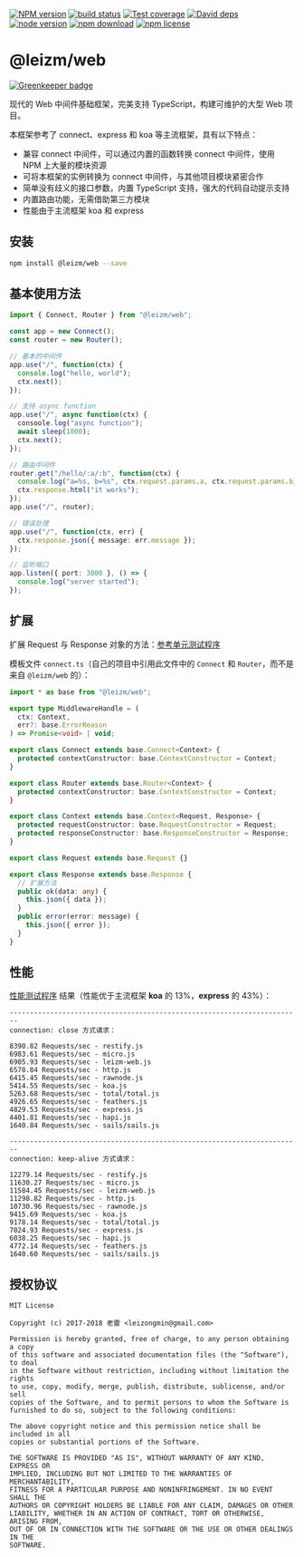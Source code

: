 [![NPM version][npm-image]][npm-url]
[![build status][travis-image]][travis-url]
[![Test coverage][coveralls-image]][coveralls-url]
[![David deps][david-image]][david-url]
[![node version][node-image]][node-url]
[![npm download][download-image]][download-url]
[![npm license][license-image]][download-url]

[npm-image]: https://img.shields.io/npm/v/@leizm/web.svg?style=flat-square
[npm-url]: https://npmjs.org/package/@leizm/web
[travis-image]: https://img.shields.io/travis/leizongmin/leizm-web.svg?style=flat-square
[travis-url]: https://travis-ci.org/leizongmin/leizm-web
[coveralls-image]: https://img.shields.io/coveralls/leizongmin/leizm-web.svg?style=flat-square
[coveralls-url]: https://coveralls.io/r/leizongmin/leizm-web?branch=master
[david-image]: https://img.shields.io/david/leizongmin/leizm-web.svg?style=flat-square
[david-url]: https://david-dm.org/leizongmin/leizm-web
[node-image]: https://img.shields.io/badge/node.js-%3E=_8.0-green.svg?style=flat-square
[node-url]: http://nodejs.org/download/
[download-image]: https://img.shields.io/npm/dm/@leizm/web.svg?style=flat-square
[download-url]: https://npmjs.org/package/@leizm/web
[license-image]: https://img.shields.io/npm/l/@leizm/web.svg

# @leizm/web

[![Greenkeeper badge](https://badges.greenkeeper.io/leizongmin/leizm-web.svg)](https://greenkeeper.io/)

现代的 Web 中间件基础框架，完美支持 TypeScript，构建可维护的大型 Web 项目。

本框架参考了 connect、express 和 koa 等主流框架，具有以下特点：

* 兼容 connect 中间件，可以通过内置的函数转换 connect 中间件，使用 NPM 上大量的模块资源
* 可将本框架的实例转换为 connect 中间件，与其他项目模块紧密合作
* 简单没有歧义的接口参数，内置 TypeScript 支持，强大的代码自动提示支持
* 内置路由功能，无需借助第三方模块
* 性能由于主流框架 koa 和 express

## 安装

```bash
npm install @leizm/web --save
```

## 基本使用方法

```typescript
import { Connect, Router } from "@leizm/web";

const app = new Connect();
const router = new Router();

// 基本的中间件
app.use("/", function(ctx) {
  console.log("hello, world");
  ctx.next();
});

// 支持 async function
app.use("/", async function(ctx) {
  consoole.log("async function");
  await sleep(1000);
  ctx.next();
});

// 路由中间件
router.get("/hello/:a/:b", function(ctx) {
  console.log("a=%s, b=%s", ctx.request.params.a, ctx.request.params.b);
  ctx.response.html("it works");
});
app.use("/", router);

// 错误处理
app.use("/", function(ctx, err) {
  ctx.response.json({ message: err.message });
});

// 监听端口
app.listen({ port: 3000 }, () => {
  console.log("server started");
});
```

## 扩展

扩展 Request 与 Response 对象的方法：[参考单元测试程序](https://github.com/leizongmin/leizm-web/blob/master/src/test/extends.test.ts)

模板文件 `connect.ts`（自己的项目中引用此文件中的 `Connect` 和 `Router`，而不是来自 `@leizm/web` 的）：

```typescript
import * as base from "@leizm/web";

export type MiddlewareHandle = (
  ctx: Context,
  err?: base.ErrorReason
) => Promise<void> | void;

export class Connect extends base.Connect<Context> {
  protected contextConstructor: base.ContextConstructor = Context;
}

export class Router extends base.Router<Context> {
  protected contextConstructor: base.ContextConstructor = Context;
}

export class Context extends base.Context<Request, Response> {
  protected requestConstructor: base.RequestConstructor = Request;
  protected responseConstructor: base.ResponseConstructor = Response;
}

export class Request extends base.Request {}

export class Response extends base.Response {
  // 扩展方法
  public ok(data: any) {
    this.json({ data });
  }
  public error(error: message) {
    this.json({ error });
  }
}
```

## 性能

[性能测试程序](https://github.com/leizongmin/leizm-web-benchmark) 结果（性能优于主流框架 **koa** 的 13%，**express** 的 43%）：

```text
------------------------------------------------------------------------
connection: close 方式请求：

8390.82 Requests/sec - restify.js
6983.61 Requests/sec - micro.js
6905.93 Requests/sec - leizm-web.js
6578.84 Requests/sec - http.js
6415.45 Requests/sec - rawnode.js
5414.55 Requests/sec - koa.js
5263.68 Requests/sec - total/total.js
4926.65 Requests/sec - feathers.js
4829.53 Requests/sec - express.js
4401.81 Requests/sec - hapi.js
1640.84 Requests/sec - sails/sails.js

------------------------------------------------------------------------
connection: keep-alive 方式请求：

12279.14 Requests/sec - restify.js
11630.27 Requests/sec - micro.js
11584.45 Requests/sec - leizm-web.js
11298.82 Requests/sec - http.js
10730.96 Requests/sec - rawnode.js
9415.69 Requests/sec - koa.js
9178.14 Requests/sec - total/total.js
7024.93 Requests/sec - express.js
6038.25 Requests/sec - hapi.js
4772.14 Requests/sec - feathers.js
1640.60 Requests/sec - sails/sails.js
```

## 授权协议

```text
MIT License

Copyright (c) 2017-2018 老雷 <leizongmin@gmail.com>

Permission is hereby granted, free of charge, to any person obtaining a copy
of this software and associated documentation files (the "Software"), to deal
in the Software without restriction, including without limitation the rights
to use, copy, modify, merge, publish, distribute, sublicense, and/or sell
copies of the Software, and to permit persons to whom the Software is
furnished to do so, subject to the following conditions:

The above copyright notice and this permission notice shall be included in all
copies or substantial portions of the Software.

THE SOFTWARE IS PROVIDED "AS IS", WITHOUT WARRANTY OF ANY KIND, EXPRESS OR
IMPLIED, INCLUDING BUT NOT LIMITED TO THE WARRANTIES OF MERCHANTABILITY,
FITNESS FOR A PARTICULAR PURPOSE AND NONINFRINGEMENT. IN NO EVENT SHALL THE
AUTHORS OR COPYRIGHT HOLDERS BE LIABLE FOR ANY CLAIM, DAMAGES OR OTHER
LIABILITY, WHETHER IN AN ACTION OF CONTRACT, TORT OR OTHERWISE, ARISING FROM,
OUT OF OR IN CONNECTION WITH THE SOFTWARE OR THE USE OR OTHER DEALINGS IN THE
SOFTWARE.
```
